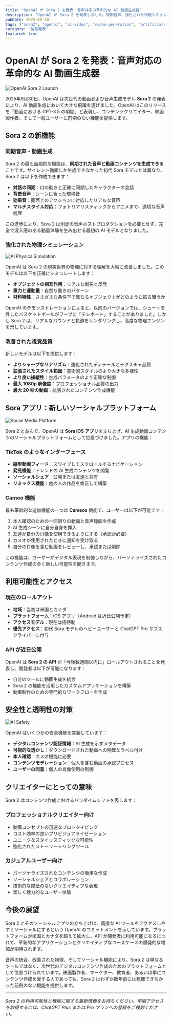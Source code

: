 ```yaml
---
title: "OpenAI が Sora 2 を発表：音声対応の革命的な AI 動画生成器"
description: "OpenAI が Sora 2 を発表しました。同期音声、強化された物理シミュレーション、ソーシャルシェア機能を備えた画期的な AI 動画生成モデルが、世界中のクリエイターに提供されます。"
pubDate: 2025-09-30
tags: ["sora2", "openai", "ai-video", "video-generation", "artificial-intelligence"]
category: "製品発表"
featured: true
---
```


# OpenAI が Sora 2 を発表：音声対応の革命的な AI 動画生成器

![OpenAI Sora 2 Launch](https://images.unsplash.com/photo-1633412802994-5c058f151b66?w=1200&h=630&fit=crop)

2025年9月30日、OpenAI は次世代の動画および音声生成モデル **Sora 2** の発表により、AI 動画生成において大きな飛躍を遂げました。OpenAI はこのリリースを「動画における GPT-3.5 の瞬間」と表現し、コンテンツクリエイター、映画製作者、そして一般ユーザーに前例のない機能を提供します。

## Sora 2 の新機能

### 同期音声・動画生成

Sora 2 の最も画期的な機能は、**同期された音声と動画コンテンツを生成できる**ことです。サイレント動画しか生成できなかった初代 Sora モデルとは異なり、Sora 2 は以下を作成できます：

- **対話の同期**：口の動きと正確に同期したキャラクターの会話
- **背景音声**：シーンに合った環境音
- **効果音**：画面上のアクションに対応したリアルな音声
- **マルチスタイル対応**：フォトリアリスティックからアニメまで、適切な音声処理

この進歩により、Sora 2 は別途の音声ポストプロダクションを必要とせず、完全で没入感のある動画体験を生み出せる最初の AI モデルとなりました。

### 強化された物理シミュレーション

![AI Physics Simulation](https://images.unsplash.com/photo-1451187580459-43490279c0fa?w=1200&h=630&fit=crop)

OpenAI は Sora 2 の現実世界の物理に対する理解を大幅に改善しました。このモデルは以下を正確にシミュレートします：

- **オブジェクトの相互作用**：リアルな衝突と反発
- **重力と運動量**：自然な動きのパターン
- **材料特性**：さまざまな条件下で異なるオブジェクトがどのように振る舞うか

OpenAI のデモンストレーションによると、以前のバージョンでは、シュートを外したバスケットボールがフープに「テレポート」することがありました。しかし Sora 2 は、リアルなバウンドと軌道をレンダリングし、高度な物理エンジンを示しています。

### 改善された視覚品質

新しいモデルは以下を提供します：

- **よりシャープなリアリズム**：強化されたディテールとテクスチャ品質
- **拡張されたスタイル範囲**：芸術的スタイルのより大きな多様性
- **より良い操縦性**：生成パラメータのより正確な制御
- **最大 1080p 解像度**：プロフェッショナル品質の出力
- **最大 20 秒の動画**：拡張されたコンテンツ作成機能

## Sora アプリ：新しいソーシャルプラットフォーム

![Social Media Platform](https://images.unsplash.com/photo-1611162617474-5b21e879e113?w=1200&h=630&fit=crop)

Sora 2 と並んで、OpenAI は **Sora iOS アプリ**を立ち上げ、AI 生成動画コンテンツのソーシャルプラットフォームとして位置づけました。アプリの機能：

### TikTok のようなインターフェース

- **縦型動画フィード**：スワイプしてスクロールするナビゲーション
- **発見機能**：トレンドの AI 生成コンテンツを閲覧
- **ソーシャルシェア**：公開または友達と共有
- **リミックス機能**：他の人の作品を修正して構築

### Cameo 機能

最も革新的な追加機能の一つは **Cameos** 機能で、ユーザーは以下が可能です：

1. 本人確認のための一回限りの動画と音声録画を作成
2. AI 生成シーンに自分自身を挿入
3. 友達が自分の肖像を使用できるようにする（承認が必要）
4. カメオが使用されたときに通知を受け取る
5. 自分の肖像を含む動画をレビューし、承認または削除

この機能は、ユーザーがデジタル表現を制御しながら、パーソナライズされたコンテンツ作成の全く新しい可能性を開きます。

## 利用可能性とアクセス

### 現在のロールアウト

- **地域**：当初は米国とカナダ
- **プラットフォーム**：iOS アプリ（Android は近日公開予定）
- **アクセスモデル**：現在は招待制
- **優先アクセス**：初代 Sora モデルのヘビーユーザーと ChatGPT Pro サブスクライバーに付与

### API が近日公開

OpenAI は **Sora 2 の API** が「今後数週間以内に」ロールアウトされることを発表し、開発者は以下が可能になります：

- 自分のツールに動画生成を統合
- Sora 2 の機能を活用したカスタムアプリケーションを構築
- 動画制作のための専門的なワークフローを作成

## 安全性と透明性の対策

![AI Safety](https://images.unsplash.com/photo-1563986768609-322da13575f3?w=1200&h=630&fit=crop)

OpenAI はいくつかの安全機能を実装しています：

- **デジタルコンテンツ認証情報**：AI 生成を示すメタデータ
- **可視的な透かし**：ダウンロードされた動画への明確なラベル付け
- **本人確認**：カメオ機能に必要
- **コンテンツモデレーション**：個人を含む動画の承認プロセス
- **ユーザーの同意**：個人の肖像使用の制御

## クリエイターにとっての意味

Sora 2 はコンテンツ作成におけるパラダイムシフトを表します：

### プロフェッショナルクリエイター向け

- 動画コンセプトの迅速なプロトタイピング
- コスト効率の良いプリビジュアライゼーション
- ユニークなスタイリスティックな可能性
- 強化されたストーリーテリングツール

### カジュアルユーザー向け

- パーソナライズされたコンテンツの簡単な作成
- ソーシャルシェアとコラボレーション
- 技術的な障壁のないクリエイティブな表現
- 楽しく魅力的なユーザー体験

## 今後の展望

Sora 2 とそのソーシャルアプリの立ち上げは、高度な AI ツールをアクセスしやすくソーシャルにするという OpenAI のコミットメントを示しています。プラットフォームが米国とカナダを超えて拡大し、API が開発者に利用可能になるにつれて、革新的なアプリケーションとクリエイティブなユースケースの爆発的な増加が期待されます。

音声の統合、改善された物理、そしてソーシャル機能により、Sora 2 は単なるツールではなく、次世代のデジタルコンテンツ作成のためのプラットフォームとして位置づけられています。映画製作者、マーケター、教育者、あるいは単にコンテンツ作成を愛する人であっても、Sora 2 はわずか数年前には想像できなかった前例のない機能を提供します。

---

*Sora 2 の利用可能性と機能に関する最新情報をお待ちください。早期アクセスを取得するには、ChatGPT Plus または Pro プランへの登録をご検討ください。*
